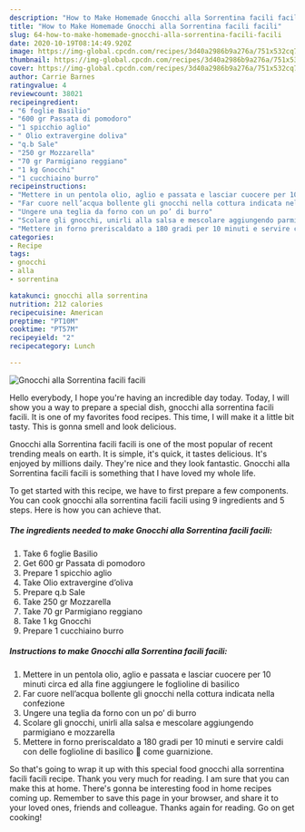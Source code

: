 ```yaml
---
description: "How to Make Homemade Gnocchi alla Sorrentina facili facili"
title: "How to Make Homemade Gnocchi alla Sorrentina facili facili"
slug: 64-how-to-make-homemade-gnocchi-alla-sorrentina-facili-facili
date: 2020-10-19T08:14:49.920Z
image: https://img-global.cpcdn.com/recipes/3d40a2986b9a276a/751x532cq70/gnocchi-alla-sorrentina-facili-facili-recipe-main-photo.jpg
thumbnail: https://img-global.cpcdn.com/recipes/3d40a2986b9a276a/751x532cq70/gnocchi-alla-sorrentina-facili-facili-recipe-main-photo.jpg
cover: https://img-global.cpcdn.com/recipes/3d40a2986b9a276a/751x532cq70/gnocchi-alla-sorrentina-facili-facili-recipe-main-photo.jpg
author: Carrie Barnes
ratingvalue: 4
reviewcount: 38021
recipeingredient:
- "6 foglie Basilio"
- "600 gr Passata di pomodoro"
- "1 spicchio aglio"
- " Olio extravergine doliva"
- "q.b Sale"
- "250 gr Mozzarella"
- "70 gr Parmigiano reggiano"
- "1 kg Gnocchi"
- "1 cucchiaino burro"
recipeinstructions:
- "Mettere in un pentola olio, aglio e passata e lasciar cuocere per 10 minuti circa ed alla fine aggiungere le foglioline di basilico"
- "Far cuore nell’acqua bollente gli gnocchi nella cottura indicata nella confezione"
- "Ungere una teglia da forno con un po’ di burro"
- "Scolare gli gnocchi, unirli alla salsa e mescolare aggiungendo parmigiano e mozzarella"
- "Mettere in forno preriscaldato a 180 gradi per 10 minuti e servire caldi con delle foglioline di basilico 🌿 come guarnizione."
categories:
- Recipe
tags:
- gnocchi
- alla
- sorrentina

katakunci: gnocchi alla sorrentina 
nutrition: 212 calories
recipecuisine: American
preptime: "PT10M"
cooktime: "PT57M"
recipeyield: "2"
recipecategory: Lunch

---
```



![Gnocchi alla Sorrentina facili facili](https://img-global.cpcdn.com/recipes/3d40a2986b9a276a/751x532cq70/gnocchi-alla-sorrentina-facili-facili-recipe-main-photo.jpg)

Hello everybody, I hope you're having an incredible day today. Today, I will show you a way to prepare a special dish, gnocchi alla sorrentina facili facili. It is one of my favorites food recipes. This time, I will make it a little bit tasty. This is gonna smell and look delicious.

Gnocchi alla Sorrentina facili facili is one of the most popular of recent trending meals on earth. It is simple, it's quick, it tastes delicious. It's enjoyed by millions daily. They're nice and they look fantastic. Gnocchi alla Sorrentina facili facili is something that I have loved my whole life.




To get started with this recipe, we have to first prepare a few components. You can cook gnocchi alla sorrentina facili facili using 9 ingredients and 5 steps. Here is how you can achieve that.

<!--inarticleads1-->

##### The ingredients needed to make Gnocchi alla Sorrentina facili facili:

1. Take 6 foglie Basilio
1. Get 600 gr Passata di pomodoro
1. Prepare 1 spicchio aglio
1. Take  Olio extravergine d’oliva
1. Prepare q.b Sale
1. Take 250 gr Mozzarella
1. Take 70 gr Parmigiano reggiano
1. Take 1 kg Gnocchi
1. Prepare 1 cucchiaino burro




<!--inarticleads2-->

##### Instructions to make Gnocchi alla Sorrentina facili facili:

1. Mettere in un pentola olio, aglio e passata e lasciar cuocere per 10 minuti circa ed alla fine aggiungere le foglioline di basilico
1. Far cuore nell’acqua bollente gli gnocchi nella cottura indicata nella confezione
1. Ungere una teglia da forno con un po’ di burro
1. Scolare gli gnocchi, unirli alla salsa e mescolare aggiungendo parmigiano e mozzarella
1. Mettere in forno preriscaldato a 180 gradi per 10 minuti e servire caldi con delle foglioline di basilico 🌿 come guarnizione.




So that's going to wrap it up with this special food gnocchi alla sorrentina facili facili recipe. Thank you very much for reading. I am sure that you can make this at home. There's gonna be interesting food in home recipes coming up. Remember to save this page in your browser, and share it to your loved ones, friends and colleague. Thanks again for reading. Go on get cooking!
